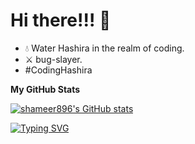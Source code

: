 Hi there!!! 👋
========================
*  💧 Water Hashira in the realm of coding.
*  ⚔️ bug-slayer.
*  #CodingHashira


<b>My GitHub Stats</b>

<a href="http://www.github.com/shameer896"><img src="https://github-readme-stats.vercel.app/api?username=shameer896&show_icons=true&hide=&count_private=true&title_color=ffffff&text_color=ffffff&icon_color=64748b&bg_color=000000&hide_border=true&show_icons=true" alt="shameer896's GitHub stats" /></a>

<a href="https://git.io/typing-svg"><img src="https://readme-typing-svg.herokuapp.com?font=Bangers&size=15&duration=3000&pause=1000&color=F7F7F7&center=true&multiline=true&width=435&lines=%22Do+not+let+others+hold+the+right+to+decide+if+you+live+or+die!!%22+-+Giyu+Tomioka" alt="Typing SVG" /></a>
